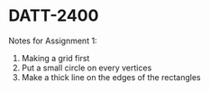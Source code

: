 # DATT-2400 #





Notes for Assignment 1:

1. Making a grid first
2. Put a small circle on every vertices
3. Make a thick line on the edges of the rectangles
